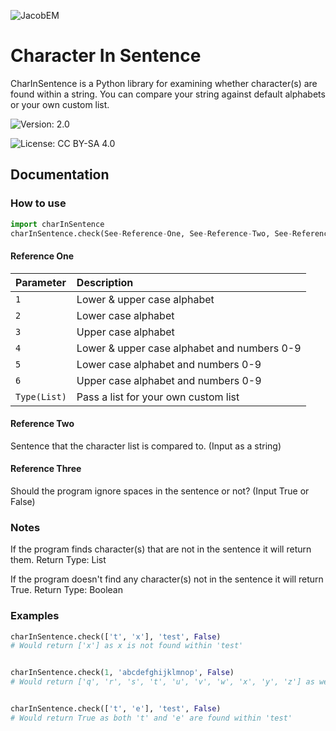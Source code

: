 ![JacobEM](https://jacobem.com/assets/media/JacobEM.png)


# Character In Sentence

CharInSentence is a Python library for examining whether character(s) are found within a string. You can compare your string against default alphabets or your own custom list.

![Version: 2.0](https://img.shields.io/badge/Version-2.0-00e0a7)

![License: CC BY-SA 4.0](https://img.shields.io/badge/License-CC--BY--SA-776bff)
## Documentation

### How to use

```py
import charInSentence
charInSentence.check(See-Reference-One, See-Reference-Two, See-Reference-Three)
```

#### Reference One

| Parameter | Description                |
| :-------- | :------------------------- |
| `1` | Lower & upper case alphabet |
| `2` | Lower case alphabet |
| `3` | Upper case alphabet |
| `4` | Lower & upper case alphabet and numbers 0-9 |
| `5` | Lower case alphabet and numbers 0-9 |
| `6` | Upper case alphabet and numbers 0-9 |
| `Type(List)` | Pass a list for your own custom list |


#### Reference Two

Sentence that the character list is compared to. (Input as a string)


#### Reference Three

Should the program ignore spaces in the sentence or not? (Input True or False)

### Notes
If the program finds character(s) that are not in the sentence it will return them. Return Type: List

If the program doesn't find any character(s) not in the sentence it will return True. Return Type: Boolean

### Examples

```py
charInSentence.check(['t', 'x'], 'test', False)
# Would return ['x'] as x is not found within 'test'


charInSentence.check(1, 'abcdefghijklmnop', False)
# Would return ['q', 'r', 's', 't', 'u', 'v', 'w', 'x', 'y', 'z'] as we are checking lower case letters alphabet letters


charInSentence.check(['t', 'e'], 'test', False)
# Would return True as both 't' and 'e' are found within 'test'
```
